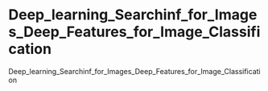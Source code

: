 # Deep_learning_Searchinf_for_Images_Deep_Features_for_Image_Classification
Deep_learning_Searchinf_for_Images_Deep_Features_for_Image_Classification

